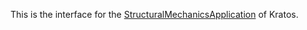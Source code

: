 This is the interface for the [StructuralMechanicsApplication](https://github.com/KratosMultiphysics/Kratos/tree/master/applications/StructuralMechanicsApplication) of Kratos.